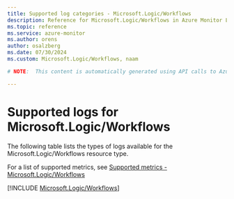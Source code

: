 ```yaml
---
title: Supported log categories - Microsoft.Logic/Workflows
description: Reference for Microsoft.Logic/Workflows in Azure Monitor Logs.
ms.topic: reference
ms.service: azure-monitor
ms.author: orens
author: osalzberg
ms.date: 07/30/2024
ms.custom: Microsoft.Logic/Workflows, naam

# NOTE:  This content is automatically generated using API calls to Azure. Any edits made on these files will be overwritten in the next run of the script. 

---
```





# Supported logs for Microsoft.Logic/Workflows  
The following table lists the types of logs available for the Microsoft.Logic/Workflows resource type.
  
  
  
For a list of supported metrics, see [Supported metrics - Microsoft.Logic/Workflows](../supported-metrics/microsoft-logic-workflows-metrics.md)  
  

  
[!INCLUDE [Microsoft.Logic/Workflows](./includes/microsoft-logic-workflows-logs-include.md)]  
  


